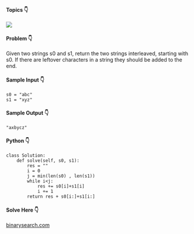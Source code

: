 #### Topics :point_down:
![](https://img.shields.io/badge/-string-wheat)


#### Problem :point_down:

Given two strings s0 and s1, return the two strings interleaved, starting with s0. If there are leftover characters in a string they should be added to the end.
#### Sample Input :point_down:
```
s0 = "abc"
s1 = "xyz"
```
#### Sample Output :point_down:
```
"axbycz"
```
#### Python :point_down:

```
class Solution:
    def solve(self, s0, s1):
        res = ""
        i = 0
        j = min(len(s0) , len(s1))
        while i<j:
            res += s0[i]+s1[i]
            i += 1
        return res + s0[i:]+s1[i:] 
```
#### Solve Here :point_down:
[binarysearch.com](https://binarysearch.com/problems/Interleaved-String)
